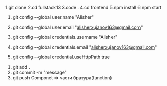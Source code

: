 1.git clone
2.cd fullstack13
3.code .
4.cd frontend
5.npm install
6.npm start


1. git config --global user.name "Alisher"
2. git config --global user.email "alisherxujanov163@gmail.com"
   
3. git config --global credentials.username "Alisher"
4. git config --global credentials.email "alisherxujanov163@gmail.com"
5. git config --global credential.useHttpPath true

<!-- GIT steps -->
1. git add .
2. git commit -m "message"
3. git push
Componet =>  части бразура(function)